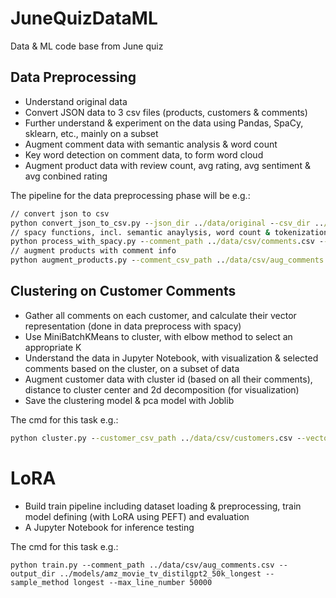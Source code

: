 # JuneQuizDataML
Data &amp; ML code base from June quiz

## Data Preprocessing

- Understand original data
- Convert JSON data to 3 csv files (products, customers & comments)
- Further understand & experiment on the data using Pandas, SpaCy, sklearn, etc., mainly on a subset
- Augment comment data with semantic analysis & word count
- Key word detection on comment data, to form word cloud
- Augment product data with review count, avg rating, avg sentiment & avg conbined rating

The pipeline for the data preprocessing phase will be e.g.:

```cmd
// convert json to csv
python convert_json_to_csv.py --json_dir ../data/original --csv_dir ../data/csv
// spacy functions, incl. semantic anaylysis, word count & tokenization
python process_with_spacy.py --comment_path ../data/csv/comments.csv --customer_cluster_base ../data/customer_cluster --aug_comment_path ../data/csv/aug_comments.csv --keyword_path ../data/csv/keywords.csv --batch_size 1000
// augment products with comment info
python augment_products.py --comment_csv_path ../data/csv/aug_comments.csv --product_csv_path ../data/csv/products.csv --aug_product_csv_path ../data/csv/aug_products.csv
```

## Clustering on Customer Comments

- Gather all comments on each customer, and calculate their vector representation (done in data preprocess with spacy)
- Use MiniBatchKMeans to cluster, with elbow method to select an appropriate K
- Understand the data in Jupyter Notebook, with visualization & selected comments based on the cluster, on a subset of data
- Augment customer data with cluster id (based on all their comments), distance to cluster center and 2d decomposition (for visualization)
- Save the clustering model & pca model with Joblib

The cmd for this task e.g.:

```cmd
python cluster.py --customer_csv_path ../data/csv/customers.csv --vector_path ../data/customer_cluster/customer_vectors.npy --customer_id_path ../data/customer_cluster/customer_ids.txt  --aug_customer_csv_path ../data/csv/aug_customers.csv --output_model_dir ../models/cluster/ --k 6 --batch_size 1024
```

# LoRA

- Build train pipeline including dataset loading & preprocessing, train model defining (with LoRA using PEFT) and evaluation
- A Jupyter Notebook for inference testing

The cmd for this task e.g.:

```
python train.py --comment_path ../data/csv/aug_comments.csv --output_dir ../models/amz_movie_tv_distilgpt2_50k_longest --sample_method longest --max_line_number 50000
```

